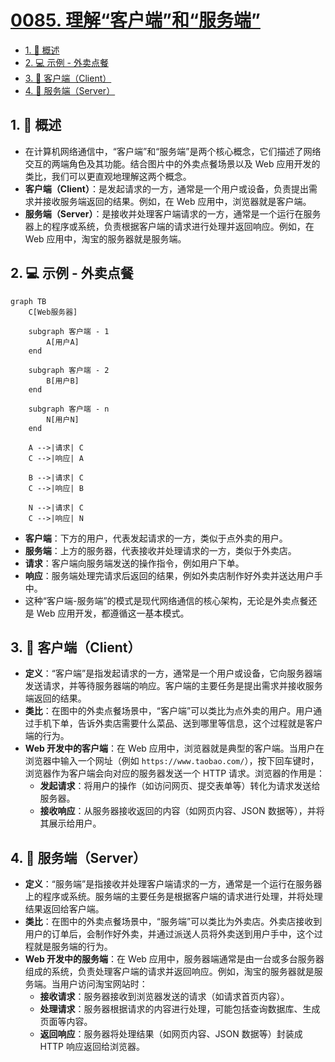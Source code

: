 # [0085. 理解“客户端”和“服务端”](https://github.com/tnotesjs/TNotes.nodejs/tree/main/notes/0085.%20%E7%90%86%E8%A7%A3%E2%80%9C%E5%AE%A2%E6%88%B7%E7%AB%AF%E2%80%9D%E5%92%8C%E2%80%9C%E6%9C%8D%E5%8A%A1%E7%AB%AF%E2%80%9D)

<!-- region:toc -->

- [1. 📝 概述](#1--概述)
- [2. 💻 示例 - 外卖点餐](#2--示例---外卖点餐)
- [3. 📒 客户端（Client）](#3--客户端client)
- [4. 📒 服务端（Server）](#4--服务端server)

<!-- endregion:toc -->

## 1. 📝 概述

- 在计算机网络通信中，“客户端”和“服务端”是两个核心概念，它们描述了网络交互的两端角色及其功能。结合图片中的外卖点餐场景以及 Web 应用开发的类比，我们可以更直观地理解这两个概念。
- **客户端（Client）**：是发起请求的一方，通常是一个用户或设备，负责提出需求并接收服务端返回的结果。例如，在 Web 应用中，浏览器就是客户端。
- **服务端（Server）**：是接收并处理客户端请求的一方，通常是一个运行在服务器上的程序或系统，负责根据客户端的请求进行处理并返回响应。例如，在 Web 应用中，淘宝的服务器就是服务端。

## 2. 💻 示例 - 外卖点餐

```mermaid
graph TB
    C[Web服务器]

    subgraph 客户端 - 1
        A[用户A]
    end

    subgraph 客户端 - 2
        B[用户B]
    end

    subgraph 客户端 - n
        N[用户N]
    end

    A -->|请求| C
    C -->|响应| A

    B -->|请求| C
    C -->|响应| B

    N -->|请求| C
    C -->|响应| N
```

- **客户端**：下方的用户，代表发起请求的一方，类似于点外卖的用户。
- **服务端**：上方的服务器，代表接收并处理请求的一方，类似于外卖店。
- **请求**：客户端向服务端发送的操作指令，例如用户下单。
- **响应**：服务端处理完请求后返回的结果，例如外卖店制作好外卖并送达用户手中。
- 这种“客户端-服务端”的模式是现代网络通信的核心架构，无论是外卖点餐还是 Web 应用开发，都遵循这一基本模式。

## 3. 📒 客户端（Client）

- **定义**：“客户端”是指发起请求的一方，通常是一个用户或设备，它向服务器端发送请求，并等待服务器端的响应。客户端的主要任务是提出需求并接收服务端返回的结果。
- **类比**：在图中的外卖点餐场景中，“客户端”可以类比为点外卖的用户。用户通过手机下单，告诉外卖店需要什么菜品、送到哪里等信息，这个过程就是客户端的行为。
- **Web 开发中的客户端**：在 Web 应用中，浏览器就是典型的客户端。当用户在浏览器中输入一个网址（例如 `https://www.taobao.com/`），按下回车键时，浏览器作为客户端会向对应的服务器发送一个 HTTP 请求。浏览器的作用是：
  - **发起请求**：将用户的操作（如访问网页、提交表单等）转化为请求发送给服务器。
  - **接收响应**：从服务器接收返回的内容（如网页内容、JSON 数据等），并将其展示给用户。

## 4. 📒 服务端（Server）

- **定义**：“服务端”是指接收并处理客户端请求的一方，通常是一个运行在服务器上的程序或系统。服务端的主要任务是根据客户端的请求进行处理，并将处理结果返回给客户端。
- **类比**：在图中的外卖点餐场景中，“服务端”可以类比为外卖店。外卖店接收到用户的订单后，会制作好外卖，并通过派送人员将外卖送到用户手中，这个过程就是服务端的行为。
- **Web 开发中的服务端**：在 Web 应用中，服务器端通常是由一台或多台服务器组成的系统，负责处理客户端的请求并返回响应。例如，淘宝的服务器就是服务端。当用户访问淘宝网站时：
  - **接收请求**：服务器接收到浏览器发送的请求（如请求首页内容）。
  - **处理请求**：服务器根据请求的内容进行处理，可能包括查询数据库、生成页面等内容。
  - **返回响应**：服务器将处理结果（如网页内容、JSON 数据等）封装成 HTTP 响应返回给浏览器。
